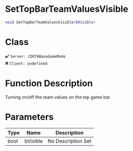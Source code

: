# SetTopBarTeamValuesVisible
```lua
void SetTopBarTeamValuesVisible(bVisible)
```
# Class
✔️ `Server: CDOTABaseGameMode`  
❌ `Client: undefined`  

# Function Description
Turning on/off the team values on the top game bar.
# Parameters
Type|Name|Description
--|--|--
bool|bVisible|No Description Set
